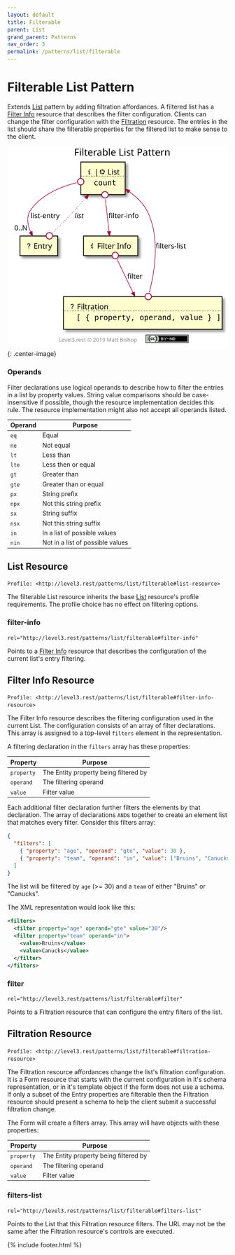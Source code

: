 ```yaml
---
layout: default
title: Filterable
parent: List
grand_parent: Patterns
nav_order: 3
permalink: /patterns/list/filterable
---
```

# Filterable List Pattern

Extends [List](../list.md) pattern by adding filtration affordances. A filtered list has a [Filter Info](#filter-info-resource) resource that describes the filter configuration. Clients can change the filter configuration with the [Filtration](#filtration-resource) resource. The entries in the list should share the filterable properties for the filtered list to make sense to the client.

![](filterable/relations.svg){: .center-image}

### Operands

Filter declarations use logical operands to describe how to filter the entries in a list by property values. String value comparisons should be case-insensitive if possible, though the resource implementation decides this rule. The resource implementation might also not accept all operands listed.

| Operand | Purpose                          |
| ------- | -------------------------------- |
| `eq`    | Equal                            |
| `ne`    | Not equal                        |
| `lt`    | Less than                        |
| `lte`   | Less then or equal               |
| `gt`    | Greater than                     |
| `gte`   | Greater than or equal            |
| `px`    | String prefix                    |
| `npx`   | Not this string prefix           |
| `sx`    | String suffix                    |
| `nsx`   | Not this string suffix           |
| `in`    | In a list of possible values     |
| `nin`   | Not in a list of possible values |

## List Resource

`Profile: <http://level3.rest/patterns/list/filterable#list-resource>`

The filterable List resource inherits the base [List](../list.md#list-resource) resource's profile requirements. The profile choice has no effect on filtering options.

### filter-info

```
rel="http://level3.rest/patterns/list/filterable#filter-info"
```

Points to a [Filter Info](#filter-info-resource) resource that describes the configuration of the current list's entry filtering.

## Filter Info Resource

`Profile: <http://level3.rest/patterns/list/filterable#filter-info-resource>`

The Filter Info resource describes the filtering configuration used in the current List. The configuration consists of an array of filter declarations. This array is assigned to a top-level `filters` element in the representation.

A filtering declaration in the `filters` array has these properties:

| Property   | Purpose                               |
| ---------- | ------------------------------------- |
| `property` | The Entity property being filtered by |
| `operand`  | The filtering operand                 |
| `value`    | Filter value                          |

Each additional filter declaration further filters the elements by that declaration. The array of declarations `AND`s together to create an element list that matches every filter. Consider this filters array:

```json
{ 
  "filters": [
    { "property": "age", "operand": "gte", "value": 30 }, 
    { "property": "team", "operand": "in", "value": ["Bruins", "Canucks"] }
  ]
}
```

The list will be filtered by `age` (>= 30) and a `team` of either "Bruins" or "Canucks".

The XML representation would look like this:

```xml
<filters>
  <filter property="age" operand="gte" value="30"/>
  <filter property="team" operand="in">
    <value>Bruins</value>
    <value>Canucks</value>
  </filter>
</filters>
```

### filter

```
rel="http://level3.rest/patterns/list/filterable#filter"
```

Points to a Filtration resource that can configure the entry filters of the list.

## Filtration Resource

`Profile: <http://level3.rest/patterns/list/filterable#filtration-resource>`

The Filtration resource affordances change the list's filtration configuration. It is a Form resource that starts with the current configuration in it's schema representation, or in it's template object if the form does not use a schema. If only a subset of the Entry properties are filterable then the Filtration resource should present a schema to help the client submit a successful filtration change.

The Form will create a filters array. This array will have objects with these properties:

| Property   | Purpose                               |
| ---------- | ------------------------------------- |
| `property` | The Entity property being filtered by |
| `operand`  | The filtering operand                 |
| `value`    | Filter value                          |

### filters-list

```
rel="http://level3.rest/patterns/list/filterable#filters-list"
```

Points to the List that this Filtration resource filters. The URL may not be the same after the Filtration resource's controls are executed.

{% include footer.html %}